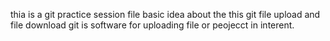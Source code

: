 thia is a git practice session file
basic idea about the this git file upload and file download
git is software for uploading file or peojecct in interent.
